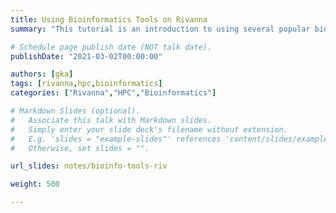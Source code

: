 ```yaml
---
title: Using Bioinformatics Tools on Rivanna
summary: "This tutorial is an introduction to using several popular bioinformatics tools on Rivanna."

# Schedule page publish date (NOT talk date).
publishDate: "2021-03-02T00:00:00"

authors: [gka]
tags: [rivanna,hpc,bioinformatics]
categories: ["Rivanna","HPC","Bioinformatics"]

# Markdown Slides (optional).
#   Associate this talk with Markdown slides.
#   Simply enter your slide deck's filename without extension.
#   E.g. 'slides = "example-slides"' references 'content/slides/example-slides.md'.
#   Otherwise, set slides = "".

url_slides: notes/bioinfo-tools-riv

weight: 500

---
```


